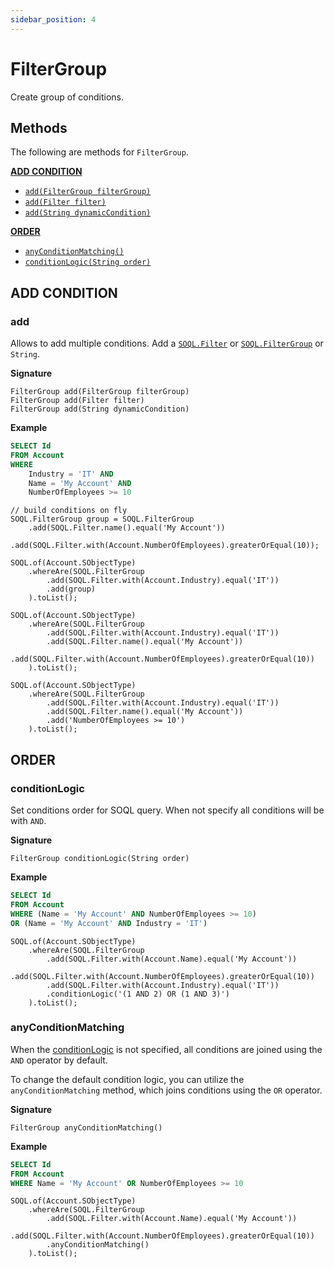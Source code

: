 ```yaml
---
sidebar_position: 4
---
```


# FilterGroup

Create group of conditions.

## Methods

The following are methods for `FilterGroup`.

[**ADD CONDITION**](#add-condition)

- [`add(FilterGroup filterGroup)`](#add)
- [`add(Filter filter)`](#add)
- [`add(String dynamicCondition)`](#add)

[**ORDER**](#order)

- [`anyConditionMatching()`](#anyconditionmatching)
- [`conditionLogic(String order)`](#conditionlogic)

## ADD CONDITION
### add

Allows to add multiple conditions.
Add a [`SOQL.Filter`](soql-filter.md) or [`SOQL.FilterGroup`](soql-filters-group.md) or `String`.

**Signature**

```apex
FilterGroup add(FilterGroup filterGroup)
FilterGroup add(Filter filter)
FilterGroup add(String dynamicCondition)
```

**Example**

```sql
SELECT Id
FROM Account
WHERE
    Industry = 'IT' AND
    Name = 'My Account' AND
    NumberOfEmployees >= 10
```

```apex
// build conditions on fly
SOQL.FilterGroup group = SOQL.FilterGroup
    .add(SOQL.Filter.name().equal('My Account'))
    .add(SOQL.Filter.with(Account.NumberOfEmployees).greaterOrEqual(10));

SOQL.of(Account.SObjectType)
    .whereAre(SOQL.FilterGroup
        .add(SOQL.Filter.with(Account.Industry).equal('IT'))
        .add(group)
    ).toList();
```

```apex
SOQL.of(Account.SObjectType)
    .whereAre(SOQL.FilterGroup
        .add(SOQL.Filter.with(Account.Industry).equal('IT'))
        .add(SOQL.Filter.name().equal('My Account'))
        .add(SOQL.Filter.with(Account.NumberOfEmployees).greaterOrEqual(10))
    ).toList();
```

```apex
SOQL.of(Account.SObjectType)
    .whereAre(SOQL.FilterGroup
        .add(SOQL.Filter.with(Account.Industry).equal('IT'))
        .add(SOQL.Filter.name().equal('My Account'))
        .add('NumberOfEmployees >= 10')
    ).toList();
```

## ORDER
### conditionLogic

Set conditions order for SOQL query.
When not specify all conditions will be with `AND`.

**Signature**

```apex
FilterGroup conditionLogic(String order)
```

**Example**

```sql
SELECT Id
FROM Account
WHERE (Name = 'My Account' AND NumberOfEmployees >= 10)
OR (Name = 'My Account' AND Industry = 'IT')
```
```apex
SOQL.of(Account.SObjectType)
    .whereAre(SOQL.FilterGroup
        .add(SOQL.Filter.with(Account.Name).equal('My Account'))
        .add(SOQL.Filter.with(Account.NumberOfEmployees).greaterOrEqual(10))
        .add(SOQL.Filter.with(Account.Industry).equal('IT'))
        .conditionLogic('(1 AND 2) OR (1 AND 3)')
    ).toList();
```

### anyConditionMatching

When the [conditionLogic](#anyconditionmatching) is not specified, all conditions are joined using the `AND` operator by default.

To change the default condition logic, you can utilize the `anyConditionMatching` method, which joins conditions using the `OR` operator.

**Signature**

```apex
FilterGroup anyConditionMatching()
```

**Example**

```sql
SELECT Id
FROM Account
WHERE Name = 'My Account' OR NumberOfEmployees >= 10
```

```apex
SOQL.of(Account.SObjectType)
    .whereAre(SOQL.FilterGroup
        .add(SOQL.Filter.with(Account.Name).equal('My Account'))
        .add(SOQL.Filter.with(Account.NumberOfEmployees).greaterOrEqual(10))
        .anyConditionMatching()
    ).toList();
```
